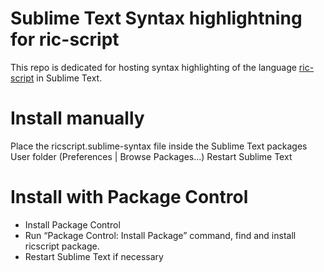 # Sublime Text Syntax highlightning for ric-script

This repo is dedicated for hosting syntax highlighting 
of the language [ric-script](https://github.com/Ricardicus/ric-script) in
Sublime Text.

# Install manually

Place the ricscript.sublime-syntax file inside the Sublime Text packages User folder (Preferences | Browse Packages...)
Restart Sublime Text

# Install with Package Control

* Install Package Control
* Run “Package Control: Install Package” command, find and install ricscript package.
* Restart Sublime Text if necessary 

